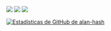 ![](https://komarev.com/ghpvc/?username=Alan-hash&color=orange)
![](https://img.shields.io/github/followers/alan-hash?logo=github&color=orange)
![](https://img.shields.io/twitter/follow/alan-hash_?color=orange&style=plastic)


[![Estadísticas de GitHub de
alan-hash](https://github-readme-stats.vercel.app/api?username=alan-hash&count_private=true&show_icons=true&theme=onedark)](https://github.com/alan-hash)